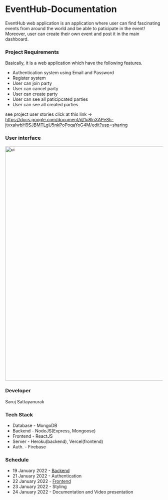 # EventHub-Documentation

EventHub web application is an application where user can find fascinating events from around the world and be able to paticipate in the event! Moreover, user can create their own event and post it in the main dashboard.

### Project Requirements

Basically, it is a web application which have the following features.

* Authentication system using Email and Password
* Register system
* User can join party
* User can cancel party
* User can create party
* User can see all paticipcated parties
* User can see all created parties

see project user stories click at this link => https://docs.google.com/document/d/1u8lnXAPeSh-jtvxalwbH9SJBMTLgU5nkPoPoqaYoG4M/edit?usp=sharing

### User interface

<img width="748" alt="ui" src="https://user-images.githubusercontent.com/59832457/150702258-8be1e5cb-1246-40b4-9bdd-a807997e735a.png">

### Developer

Saruj Sattayanurak

### Tech Stack

* Database - MongoDB
* Backend  - NodeJS(Express, Mongoose)
* Frontend - ReactJS
* Server   - Heroku(backend), Vercel(frontend)
* Auth.    - Firebase

### Schedule

* 19 January 2022 - [Backend](https://github.com/EventHub-WebApplication/EventHub-BackEnd/projects/1)
* 21 January 2022 - Authentication
* 22 January 2022 - [Frontend](https://github.com/EventHub-WebApplication/EventHub-FrontEnd/projects/1)
* 23 January 2022 - Styling
* 24 January 2022 - Documentation and Video presentation




